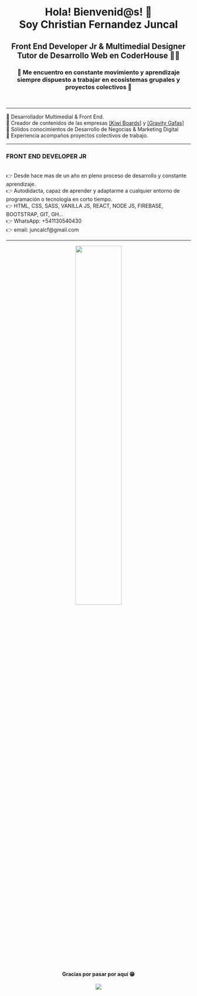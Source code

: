 <h1 align="center">Hola! Bienvenid@s! 👋<br />Soy Christian Fernandez Juncal</h1>
<h2 align="center">Front End Developer Jr & Multimedial Designer <br />Tutor de Desarrollo Web en CoderHouse 👨‍🎓</h2>
<h3 align="center">🎯 Me encuentro en constante movimiento y aprendizaje siempre dispuesto a trabajar en ecosistemas grupales y proyectos colectivos 🚀</h3>
&nbsp;<br />

***
<div>
    🔸 Desarrollador Multimedial & Front End.<br/>
    🔸 Creador de contenidos de las empresas <a target=_blank href="https://www.instagram.com/kiwi.boards/?hl=es-la">[Kiwi Boards]</a> y <a target=_blank href="https://www.instagram.com/gravitygafas/?hl=es-la">[Gravity Gafas]</a><br/>
    🔸 Sólidos conocimientos de Desarrollo de Negocias & Marketing Digital<br/>
    🔸 Experiencia acompaños proyectos colectivos de trabajo.<br/>
</div>

***
    
  
   
<div>
<h3> FRONT END DEVELOPER JR </h3> <br/>
👉 Desde hace mas de un año en pleno proceso de desarrollo y constante aprendizaje.<br/>
👉 Autodidacta, capaz de aprender y adaptarme a cualquier entorno de programación o tecnología en corto tiempo.<br/>
👉 HTML, CSS, SASS, VANILLA JS, REACT, NODE JS, FIREBASE, BOOTSTRAP, GIT, GH...<br/>
👉 WhatsApp: +541130540430 <br/>
👉 email: juncalcf@gmail.com <br/>
</div>



---
<div align="center">
<img width="50%" src="https://i.ibb.co/qFg89P1/firma-Copy.png" />
 </div>

<div align="center">
<h4 align="center">Gracias por pasar por aquí 😁</h4>
 </div>
 
<div align="center">
    
![](https://komarev.com/ghpvc/?username=soychrisjuncal)
    
 
